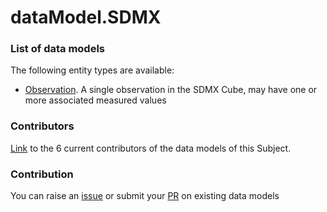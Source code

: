 # dataModel.SDMX

### List of data models

The following entity types are available:
- [Observation](https://github.com/smart-data-models/dataModel.SDMX/blob/master/Observation/README.md). A single observation in the SDMX Cube, may have one or more associated measured values



### Contributors
[Link](https://github.com/smart-data-models/dataModel.SDMX/blob/master/CONTRIBUTORS.yaml) to the 6 current contributors of the data models of this Subject.


### Contribution
You can raise an [issue](https://github.com/smart-data-models/dataModel.SDMX/issues) or submit your [PR](https://github.com/smart-data-models/dataModel.SDMX/pulls) on existing data models
